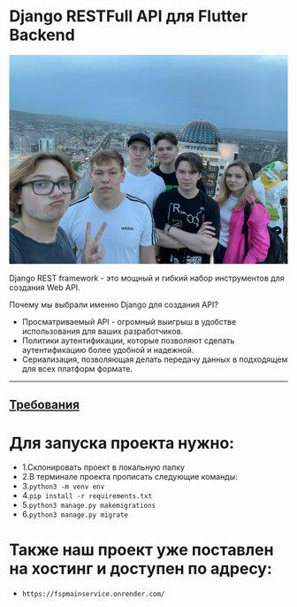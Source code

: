 <!-- TRANSLATED by md-translate -->
# Django RESTFull API для Flutter Backend

![Это наша команда](https://github.com/GrishaRybolovel/fsp/blob/master/team.jpg)

Django REST framework - это мощный и гибкий набор инструментов для создания Web API.

Почему мы выбрали именно Django для создания API?

* Просматриваемый API - огромный выигрыш в удобстве использования для ваших разработчиков.
* Политики аутентификации, которые позволяют сделать аутентификацию более удобной и надежной.
* Сериализация, позволяющая делать передачу данных в подходящем для всех платформ формате.

---

## [Требования](https://github.com/GrishaRybolovel/fsp/blob/master/requirements.txt)

# Для запуска проекта нужно:
* 1.Склонировать проект в локальную папку
* 2.В терминале проекта прописать следующие команды:
* 3.`python3 -m venv env`
* 4.`pip install -r requirements.txt`
* 5.`python3 manage.py makemigrations`
* 6.`python3 manage.py migrate`
# Также наш проект уже поставлен на хостинг и доступен по адресу:
* `https://fspmainservice.onrender.com/`

